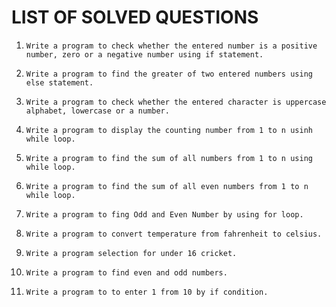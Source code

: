 # LIST OF SOLVED QUESTIONS

1.  
    ```
    Write a program to check whether the entered number is a positive number, zero or a negative number using if statement.
    ```

2.  
    ```
    Write a program to find the greater of two entered numbers using else statement.
    ```
    
3.  
    ```
    Write a program to check whether the entered character is uppercase alphabet, lowercase or a number.
    ```
    
4.  
    ```
    Write a program to display the counting number from 1 to n usinh while loop.
    ```
    
5.  
    ```
    Write a program to find the sum of all numbers from 1 to n using while loop.
    ```
    
6.
    ```
    Write a program to find the sum of all even numbers from 1 to n while loop.
    ```

7.
    ```
    Write a program to fing Odd and Even Number by using for loop.
     ```

8.
    ```
    Write a program to convert temperature from fahrenheit to celsius.
    ```

9.
    ```
    Write a program selection for under 16 cricket.
    ```

10.
    ```
    Write a program to find even and odd numbers.
    ```

11.
    ```
    Write a program to to enter 1 from 10 by if condition.
    ```

